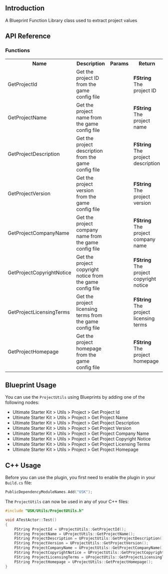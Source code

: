 ## Introduction
A Blueprint Function Library class used to extract project values

## API Reference
### Functions
<table>
	<tr>
		<th>Name</th>
		<th>Description</th>
		<th>Params</th>
		<th>Return</th>
	</tr>
	<tr>
		<td>GetProjectId</td>
		<td>Get the project ID from the game config file</td>
		<td></td>
		<td><strong>FString</strong><br/>The project ID</td>
	</tr>
	<tr>
		<td>GetProjectName</td>
		<td>Get the project name from the game config file</td>
		<td></td>
		<td><strong>FString</strong><br/>The project name</td>
	</tr>
	<tr>
		<td>GetProjectDescription</td>
		<td>Get the project description from the game config file</td>
		<td></td>
		<td><strong>FString</strong><br/>The project description</td>
	</tr>
	<tr>
		<td>GetProjectVersion</td>
		<td>Get the project version from the game config file</td>
		<td></td>
		<td><strong>FString</strong><br/>The project version</td>
	</tr>
	<tr>
		<td>GetProjectCompanyName</td>
		<td>Get the project company name from the game config file</td>
		<td></td>
		<td><strong>FString</strong><br/>The project company name</td>
	</tr>
	<tr>
		<td>GetProjectCopyrightNotice</td>
		<td>Get the project copyright notice from the game config file</td>
		<td></td>
		<td><strong>FString</strong><br/>The project copyright notice</td>
	</tr>
	<tr>
		<td>GetProjectLicensingTerms</td>
		<td>Get the project licensing terms from the game config file</td>
		<td></td>
		<td><strong>FString</strong><br/>The project licensing terms</td>
	</tr>
	<tr>
		<td>GetProjectHomepage</td>
		<td>Get the project homepage from the game config file</td>
		<td></td>
		<td><strong>FString</strong><br/>The project homepage</td>
	</tr>
</table>

## Blueprint Usage
You can use the <code>ProjectUtils</code> using Blueprints by adding one of the following nodes:
<ul>
	<li>Ultimate Starter Kit > Utils > Project > Get Project Id</li>
	<li>Ultimate Starter Kit > Utils > Project > Get Project Name</li>
	<li>Ultimate Starter Kit > Utils > Project > Get Project Description</li>
	<li>Ultimate Starter Kit > Utils > Project > Get Project Version</li>
	<li>Ultimate Starter Kit > Utils > Project > Get Project Company Name</li>
	<li>Ultimate Starter Kit > Utils > Project > Get Project Copyright Notice</li>
	<li>Ultimate Starter Kit > Utils > Project > Get Project Licensing Terms</li>
	<li>Ultimate Starter Kit > Utils > Project > Get Project Homepage</li>
</ul>

## C++ Usage
Before you can use the plugin, you first need to enable the plugin in your <code>Build.cs</code> file:
```c++
PublicDependencyModuleNames.Add("USK");
```

The <code>ProjectUtils</code> can now be used in any of your C++ files:
```c++
#include "USK/Utils/ProjectUtils.h"

void ATestActor::Test()
{
	FString ProjectId = UProjectUtils::GetProjectId();
	FString ProjectName = UProjectUtils::GetProjectName();
	FString ProjectDescription = UProjectUtils::GetProjectDescription();
	FString ProjectVersion = UProjectUtils::GetProjectVersion();
	FString ProjectCompanyName = UProjectUtils::GetProjectCompanyName();
	FString ProjectCopyrightNotice = UProjectUtils::GetProjectCopyrightNotice();
	FString ProjectLicensingTerms = UProjectUtils::GetProjectLicensingTerms();
	FString ProjectHomepage = UProjectUtils::GetProjectHomepage();
}
```
